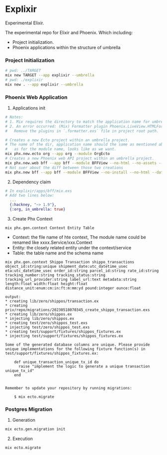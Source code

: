 # Explixir

Experimental Elixir.

The experimental repo for Elixir and Phoenix.
Which including:
- Project initialization.
- Phoenix applications within the structure of umbrella

### Project Initialization
```zsh
# pwd: ../TARGET
mix new TARGET --app explixir --umbrella
# pwd: ./explixir
mix new . --app explixir --umbrella
```

### Phoenix Web Application
1. Applications init
```zsh
# Notes:
# 1. Mix requires the directory to match the application name for umbrella apps.
# 2. An error occurred: (Mix) Formatter plugin Phoenix.LiveView.HTMLFormatter cannot be found
#   Remove the plugins in `.formatter.exs` file in project root path.

# Creates a new Ecto project within an umbrella project.
# The name of the dir, application name should the same as mentioned above,
#   as for the module name, looks like as we want.
mix phx.new.ecto org --app org --module OrgEcto
# Creates a new Phoenix web API project within an umbrella project.
mix phx.new.web bff --app bff --module BFFView --no-html --no-assets --no-esbuild --no-mailer --no-ecto --no-tailwind --no-gettext --no-dashboard
# Not suer about the diff between those two creations
mix phx.new bff --app bff --module BFFView --no-install --no-html --database postgres --no-live --no-assets --no-dashboard --no-mailer
```

2. Dependency claim
```elixir
# In explixir/apps/bff/mix.exs
# Add two lines below:
  ...
  {:hackney, "~> 1.9"},
  {:org, in_umbrella: true}
```

3. Create Phx Context
```shell
mix phx.gen.context Context Entity Table
```
- Context: the file name of hte context, The module name could be renamed like xxxx.Service/xxx.Context
- Entity: the closely related entity under the context/service
- Table: the table name and the schema name

```shell
mix phx.gen.context Shippo Transaction shippo_transactions object_id:string:unique shipment_date:utc_datetime_usec eta:utc_datetime_usec order_id:string parcel_id:string rate_id:string tracking_number:string tracking_status:string tracking_url_provider:string label_url:text metadata:string length:float width:float height:float distance_unit:enum:cm:in:ft:m:mm:yd pound:integer ounce:float

output:
* creating lib/zero/shippos/transaction.ex
* creating priv/repo/migrations/20230518070345_create_shippo_transaction.exs
* creating lib/zero/shippos.ex
* injecting lib/zero/shippos.ex
* creating test/zero/shippos_test.exs
* injecting test/zero/shippos_test.exs
* creating test/support/fixtures/shippos_fixtures.ex
* injecting test/support/fixtures/shippos_fixtures.ex

Some of the generated database columns are unique. Please provide
unique implementations for the following fixture function(s) in
test/support/fixtures/shippos_fixtures.ex:

    def unique_transaction_unique_tx_id do
      raise "implement the logic to generate a unique transaction unique_tx_id"
    end


Remember to update your repository by running migrations:

    $ mix ecto.migrate

```

### Postgres Migration
1. Generation
```zsh
mix ecto.gen.migration init
```
2. Execution
```zsh
mix ecto.migrate
```